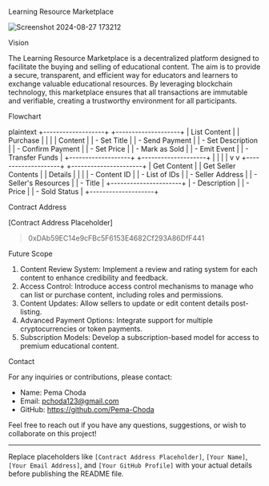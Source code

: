  Learning Resource Marketplace

![Screenshot 2024-08-27 173212](https://github.com/user-attachments/assets/294afddb-2682-4bd6-9653-0c1f8e937604)

 Vision

The Learning Resource Marketplace is a decentralized platform designed to facilitate the buying and selling of educational content. 
The aim is to provide a secure, transparent, and efficient way for educators and learners to exchange valuable educational resources. 
By leveraging blockchain technology, this marketplace ensures that all transactions are immutable and verifiable, creating a trustworthy environment for all participants.

 Flowchart

plaintext
+-------------------+       +--------------------+
|   List Content    |       |    Purchase        |
|                   |       |    Content         |
| - Set Title       |       | - Send Payment     |
| - Set Description |       | - Confirm Payment  |
| - Set Price       |       | - Mark as Sold     |
| - Emit Event      |       | - Transfer Funds   |
+-------------------+       +--------------------+
            |                          |
            |                          |
            v                          v
+--------------------+      +----------------------+
|   Get Content      |      | Get Seller Contents  |
|   Details          |      |                      |
|   - Content ID     |      | - List of IDs        |
|   - Seller Address |      | - Seller's Resources |
|   - Title          |      +----------------------+
|   - Description    |
|   - Price          |
|   - Sold Status    |
+--------------------+


 Contract Address

[Contract Address Placeholder]

> 0xDAb59EC14e9cFBc5F6153E4682Cf293A86DfF441

 Future Scope

1. Content Review System: Implement a review and rating system for each content to enhance credibility and feedback.
2. Access Control: Introduce access control mechanisms to manage who can list or purchase content, including roles and permissions.
3. Content Updates: Allow sellers to update or edit content details post-listing.
4. Advanced Payment Options: Integrate support for multiple cryptocurrencies or token payments.
5. Subscription Models: Develop a subscription-based model for access to premium educational content.

 Contact

For any inquiries or contributions, please contact:

- Name: Pema Choda
- Email: pchoda123@gmail.com
- GitHub: https://github.com/Pema-Choda

Feel free to reach out if you have any questions, suggestions, or wish to collaborate on this project!

---

Replace placeholders like `[Contract Address Placeholder]`, `[Your Name]`, `[Your Email Address]`, and `[Your GitHub Profile]` with your actual details before publishing the README file.
